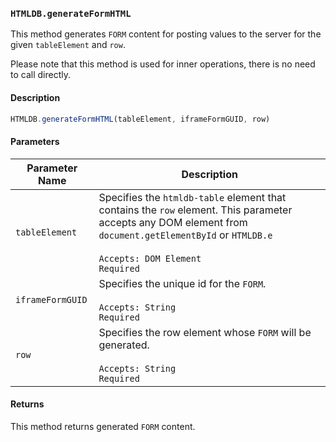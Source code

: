 ### `HTMLDB.generateFormHTML`

This method generates `FORM` content for posting values to the server for the given `tableElement` and `row`.

Please note that this method is used for inner operations, there is no need to call directly.

#### Description

```javascript
HTMLDB.generateFormHTML(tableElement, iframeFormGUID, row)
```

#### Parameters

| Parameter Name             | Description                               |
| -------------------------- | ----------------------------------------- |
| `tableElement` | Specifies the `htmldb-table` element that contains the `row` element. This parameter accepts any DOM element from `document.getElementById` or `HTMLDB.e`<br><br>`Accepts: DOM Element`<br>`Required` |
| `iframeFormGUID` | Specifies the unique id for the `FORM`.<br><br>`Accepts: String`<br>`Required` |
| `row` | Specifies the row element whose `FORM` will be generated.<br><br>`Accepts: String`<br>`Required` |

#### Returns

This method returns generated `FORM` content.